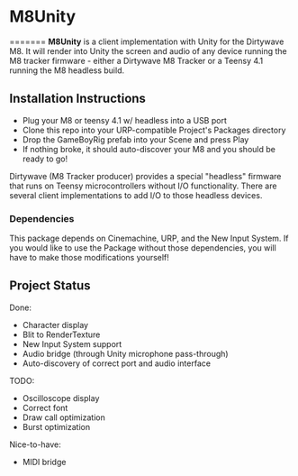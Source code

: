 # M8Unity
=======
**M8Unity** is a client implementation with Unity for the Dirtywave M8. It will render into Unity the screen and audio of any device running the M8 tracker firmware - either a Dirtywave M8 Tracker or a Teensy 4.1 running the M8 headless build.
## Installation Instructions
- Plug your M8 or teensy 4.1 w/ headless into a USB port
- Clone this repo into your URP-compatible Project's Packages directory
- Drop the GameBoyRig prefab into your Scene and press Play
- If nothing broke, it should auto-discover your M8 and you should be ready to go!

Dirtywave (M8 Tracker producer) provides a special "headless" firmware that runs on Teensy microcontrollers without I/O functionality.
There are several client implementations to add I/O to those headless devices.

### Dependencies
This package depends on Cinemachine, URP, and the New Input System. If you would like to use the Package without those dependencies, you will have to make those modifications yourself!


## Project Status

Done:
 - Character display
 - Blit to RenderTexture
 - New Input System support
 - Audio bridge (through Unity microphone pass-through)
 - Auto-discovery of correct port and audio interface

TODO:
 - Oscilloscope display
 - Correct font
 - Draw call optimization
 - Burst optimization

Nice-to-have:
 - MIDI bridge
